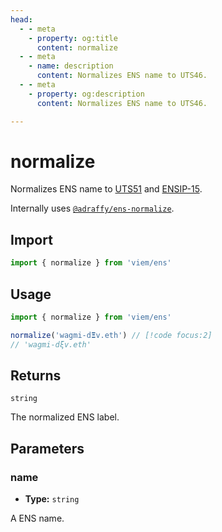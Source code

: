 ```yaml
---
head:
  - - meta
    - property: og:title
      content: normalize
  - - meta
    - name: description
      content: Normalizes ENS name to UTS46.
  - - meta
    - property: og:description
      content: Normalizes ENS name to UTS46.

---
```


# normalize

Normalizes ENS name to [UTS51](https://unicode.org/reports/tr51) and [ENSIP-15](https://github.com/ensdomains/docs/blob/9edf9443de4333a0ea7ec658a870672d5d180d53/ens-improvement-proposals/ensip-15-normalization-standard.md).

Internally uses [`@adraffy/ens-normalize`](https://github.com/adraffy/ens-normalize.js).

## Import

```ts
import { normalize } from 'viem/ens'
```

## Usage

```ts
import { normalize } from 'viem/ens'

normalize('wagmi-d𝝣v.eth') // [!code focus:2]
// 'wagmi-dξv.eth'
```

## Returns

`string`

The normalized ENS label.

## Parameters

### name

- **Type:** `string`

A ENS name.